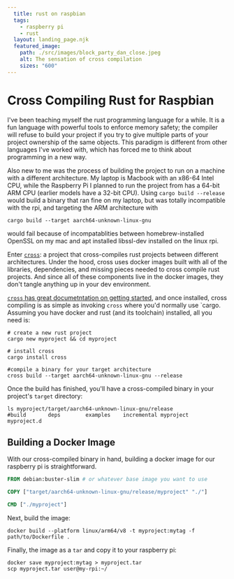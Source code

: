 ```yaml
---
  title: rust on raspbian
  tags:
    - raspberry pi
    - rust
  layout: landing_page.njk
  featured_image:
    path: ./src/images/block_party_dan_close.jpeg
    alt: The sensation of cross compilation
    sizes: "600"
---
```

# Cross Compiling Rust for Raspbian

I've been teaching myself the rust programming language for a while. It is a fun language with powerful tools to enforce memory safety; the compiler will refuse to build your project if you try to give multiple parts of your project ownership of the same objects. This paradigm is different from other languages I've worked with, which has forced me to think about programming in a new way.

Also new to me was the process of building the project to run on a machine with a different architecture. My laptop is Macbook with an x86-64 Intel CPU, while the Raspberry Pi I planned to run the project from has a 64-bit ARM CPU (earlier models have a 32-bit CPU). Using `cargo build --release` would build a binary that ran fine on my laptop, but was totally incompatible with the rpi, and targeting the ARM architecture with 

```shell
cargo build --target aarch64-unknown-linux-gnu
```
would fail because of incompatablities between homebrew-installed OpenSSL on my mac and apt installed libssl-dev installed on the linux rpi.

Enter [`cross`](https://github.com/cross-rs/cross): a project that cross-compiles rust projects between different architectures. Under the hood, cross uses docker images built with all of the libraries, dependencies, and missing pieces needed to cross compile rust projects. And since all of these components live in the docker images, they don't tangle anything up in your dev environment.

[`cross` has great documetntation on getting started](https://github.com/cross-rs/cross/wiki/Getting-Started), and once installed, cross compiling is as simple as invoking `cross` where you'd normally use `cargo. Assuming you have docker and rust (and its toolchain) installed, all you need is:

```shell
# create a new rust project
cargo new myproject && cd myproject

# install cross
cargo install cross

#compile a binary for your target architecture
cross build --target aarch64-unknown-linux-gnu --release
```

Once the build has finished, you'll have a cross-compiled binary in your project's `target` directory:

```shell
ls myproject/target/aarch64-unknown-linux-gnu/release
#build       deps        examples    incremental myproject   myproject.d
```



## Building a Docker Image

With our cross-compiled binary in hand, building a docker image for our raspberry pi is straightforward.

```dockerfile
FROM debian:buster-slim # or whatever base image you want to use

COPY ["target/aarch64-unknown-linux-gnu/release/myproject" "./"]

CMD ["./myproject"]
```

Next, build the image:

```shell
docker build --platform linux/arm64/v8 -t myproject:mytag -f path/to/Dockerfile .
```

Finally, the image as a `tar` and copy it to your raspberry pi:

```shell
docker save myproject:mytag > myproject.tar
scp myproject.tar user@my-rpi:~/
```
